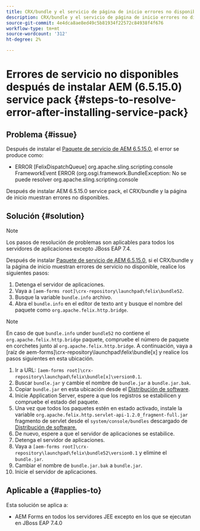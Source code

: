 ```yaml
---
title: CRX/bundle y el servicio de página de inicio errores no disponibles una vez que se haya instalado el último Service Pack 6.5.15.0
description: CRX/bundle y el servicio de página de inicio errores no disponibles una vez que se haya instalado el último Service Pack 6.5.15.0
source-git-commit: 4e4dca8ae8ed49c5b81934f22572c84938f4f676
workflow-type: tm+mt
source-wordcount: '312'
ht-degree: 2%

---
```



# Errores de servicio no disponibles después de instalar AEM (6.5.15.0) service pack {#steps-to-resolve-error-after-installing-service-pack}

## Problema {#issue}

Después de instalar el [Paquete de servicio de AEM 6.5.15.0](https://experience.adobe.com/#/downloads/content/software-distribution/en/aem.html?package=/content/software-distribution/en/details.html/content/dam/aem/public/adobe/packages/cq650/servicepack/aem-service-pkg-6.5.15.0.zip), el error se produce como:
* ERROR [FelixDispatchQueue] org.apache.sling.scripting.console FrameworkEvent ERROR (org.osgi.framework.BundleException: No se puede resolver org.apache.sling.scripting.console

Después de instalar AEM 6.5.15.0 service pack, el CRX/bundle y la página de inicio muestran errores no disponibles.

## Solución {#solution}

>[!NOTE]
>
>Los pasos de resolución de problemas son aplicables para todos los servidores de aplicaciones excepto JBoss EAP 7.4.

Después de instalar [Paquete de servicio de AEM 6.5.15.0](https://experience.adobe.com/#/downloads/content/software-distribution/en/aem.html?package=/content/software-distribution/en/details.html/content/dam/aem/public/adobe/packages/cq650/servicepack/aem-service-pkg-6.5.15.0.zip), si el CRX/bundle y la página de inicio muestran errores de servicio no disponible, realice los siguientes pasos:

1. Detenga el servidor de aplicaciones.
1. Vaya a `[aem-forms root]\crx-repository\launchpad\felix\bundle52`.
1. Busque la variable `bundle.info` archivo.
1. Abra el `bundle.info` en el editor de texto ant y busque el nombre del paquete como `org.apache.felix.http.bridge`.

>[!NOTE]
>
>En caso de que `bundle.info` under `bundle52` no contiene el `org.apache.felix.http.bridge` paquete, compruebe el número de paquete en corchetes junto al `org.apache.felix.http.bridge`. A continuación, vaya a [raíz de aem-forms]\crx-repository\launchpad\felix\bundle[x] y realice los pasos siguientes en esta ubicación.

1. Ir a URL: `[aem-forms root]\crx-repository\launchpad\felix\bundle[x]\version0.1`.
1. Buscar `bundle.jar` y cambie el nombre de `bundle.jar` a `bundle.jar.bak`.
1. Copiar `bundle.jar` en esta ubicación desde el [Distribución de software](https://jira.corp.adobe.com/secure/attachment/9402702/bundle.jar).
1. Inicie Application Server, espere a que los registros se estabilicen y compruebe el estado del paquete.
1. Una vez que todos los paquetes estén en estado activado, instale la variable `org.apache.felix.http.servlet-api-1.2.0_fragment-full.jar` fragmento de servlet desde el `system/console/bundles` descargado de [Distribución de software.](https://jira.corp.adobe.com/secure/attachment/9396977/org.apache.felix.http.servlet-api-1.2.0_fragment_full.jar)
1. De nuevo, espere a que el servidor de aplicaciones se estabilice.
1. Detenga el servidor de aplicaciones.
1. Vaya a `[aem-forms root]\crx-repository\launchpad\felix\bundle52\version0.1` y elimine el `bundle.jar`.
1. Cambiar el nombre de `bundle.jar.bak` a `bundle.jar`.
1. Inicie el servidor de aplicaciones.

## Aplicable a {#applies-to}

Esta solución se aplica a:
* AEM Forms en todos los servidores JEE excepto en los que se ejecutan en JBoss EAP 7.4.0

